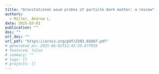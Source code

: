 ```yaml
---
title: "Gravitational wave probes of particle dark matter: a review"
authors:
  - Miller, Andrew L.
date: 2025-03-01
publication: ""
doi: ""
url_doi: ""
url_pdf: "https://arxiv.org/pdf/2503.02607.pdf"
# generated_on: 2025-06-02T22:45:59.877019
# featured: false
# summary: ""
# tags: []
# projects: []
---
```

